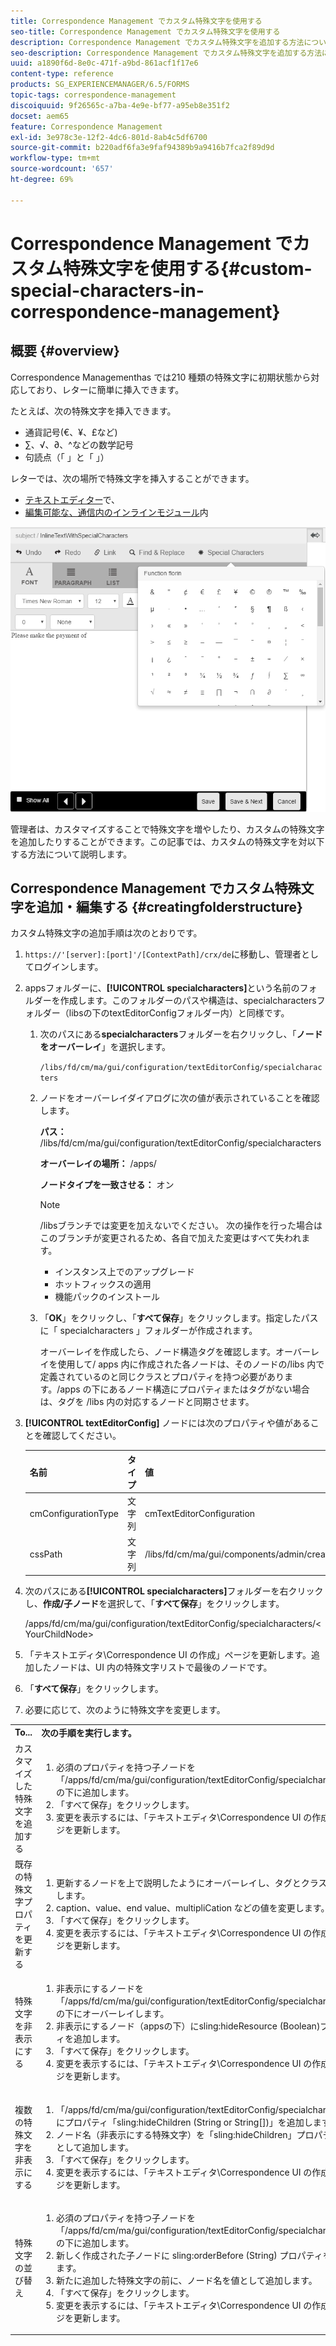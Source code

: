 ```yaml
---
title: Correspondence Management でカスタム特殊文字を使用する
seo-title: Correspondence Management でカスタム特殊文字を使用する
description: Correspondence Management でカスタム特殊文字を追加する方法について説明します。
seo-description: Correspondence Management でカスタム特殊文字を追加する方法について説明します。
uuid: a1890f6d-8e0c-471f-a9bd-861acf1f17e6
content-type: reference
products: SG_EXPERIENCEMANAGER/6.5/FORMS
topic-tags: correspondence-management
discoiquuid: 9f26565c-a7ba-4e9e-bf77-a95eb8e351f2
docset: aem65
feature: Correspondence Management
exl-id: 3e978c3e-12f2-4dc6-801d-8ab4c5df6700
source-git-commit: b220adf6fa3e9faf94389b9a9416b7fca2f89d9d
workflow-type: tm+mt
source-wordcount: '657'
ht-degree: 69%

---
```


# Correspondence Management でカスタム特殊文字を使用する{#custom-special-characters-in-correspondence-management}

## 概要 {#overview}

Correspondence Managementhas では210 種類の特殊文字に初期状態から対応しており、レターに簡単に挿入できます。

たとえば、次の特殊文字を挿入できます。

* 通貨記号(€、¥、£など)
* ∑、√、∂、^などの数学記号
* 句読点（「 」と「 」）

レターでは、次の場所で特殊文字を挿入することができます。

* [テキストエディター](/help/forms/using/document-fragments.md#createtext)で、
* [編集可能な、通信内のインラインモジュール](../../forms/using/create-correspondence.md#managecontent)内

![specialcharactersinlinemodule](assets/specialcharactersinlinemodule.png)

管理者は、カスタマイズすることで特殊文字を増やしたり、カスタムの特殊文字を追加したりすることができます。この記事では、カスタムの特殊文字を対以下する方法について説明します。

## Correspondence Management でカスタム特殊文字を追加・編集する {#creatingfolderstructure}

カスタム特殊文字の追加手順は次のとおりです。

1. `https://'[server]:[port]'/[ContextPath]/crx/de`に移動し、管理者としてログインします。
1. appsフォルダーに、**[!UICONTROL specialcharacters]**&#x200B;という名前のフォルダーを作成します。このフォルダーのパスや構造は、specialcharactersフォルダー（libsの下のtextEditorConfigフォルダー内）と同様です。

   1. 次のパスにある&#x200B;**specialcharacters**&#x200B;フォルダーを右クリックし、「**ノードをオーバーレイ**」を選択します。

      `/libs/fd/cm/ma/gui/configuration/textEditorConfig/specialcharacters`

   1. ノードをオーバーレイダイアログに次の値が表示されていることを確認します。

      **パス：**  /libs/fd/cm/ma/gui/configuration/textEditorConfig/specialcharacters

      **オーバーレイの場所：** /apps/

      **ノードタイプを一致させる：** オン

      >[!NOTE]
      >
      >/libsブランチでは変更を加えないでください。 次の操作を行った場合はこのブランチが変更されるため、各自で加えた変更はすべて失われます。
      >
      >
      >
      >    * インスタンス上でのアップグレード
      >    * ホットフィックスの適用
      >    * 機能パックのインストール


   1. 「**OK**」をクリックし、「**すべて保存**」をクリックします。指定したパスに「 specialcharacters 」フォルダーが作成されます。

      オーバーレイを作成したら、ノード構造タグを確認します。オーバーレイを使用して/ apps 内に作成された各ノードは、そのノードの/libs 内で定義されているのと同じクラスとプロパティを持つ必要があります。/apps の下にあるノード構造にプロパティまたはタグがない場合は、タグを /libs 内の対応するノードと同期させます。



1. **[!UICONTROL textEditorConfig]** ノードには次のプロパティや値があることを確認してください。

   | 名前 | タイプ | 値 |
   |---|---|---|
   | cmConfigurationType | 文字列 | cmTextEditorConfiguration |
   | cssPath | 文字列 | /libs/fd/cm/ma/gui/components/admin/createasset/textcontrol/clientlibs/textcontrol |

1. 次のパスにある&#x200B;**[!UICONTROL specialcharacters]**&#x200B;フォルダーを右クリックし、**作成/子ノード**&#x200B;を選択して、「**すべて保存**」をクリックします。

   /apps/fd/cm/ma/gui/configuration/textEditorConfig/specialcharacters/&lt;YourChildNode>

1. 「テキストエディタ\Correspondence UI の作成」ページを更新します。追加したノードは、UI 内の特殊文字リストで最後のノードです。
1. 「**すべて保存**」をクリックします。
1. 必要に応じて、次のように特殊文字を変更します。

<table>
 <tbody>
  <tr>
   <td><strong>To...</strong></td>
   <td><strong>次の手順を実行します。</strong></td>
  </tr>
  <tr>
   <td>カスタマイズした特殊文字を追加する</td>
   <td>
    <ol>
     <li>必須のプロパティを持つ子ノードを「/apps/fd/cm/ma/gui/configuration/textEditorConfig/specialcharacters」の下に追加します。</li>
     <li>「すべて保存」をクリックします。</li>
     <li>変更を表示するには、「テキストエディタ\Correspondence UI の作成」ページを更新します。</li>
    </ol> </td>
  </tr>
  <tr>
   <td>既存の特殊文字プロパティを更新する</td>
   <td>
    <ol>
     <li>更新するノードを上で説明したようにオーバーレイし、タグとクラスを検証します。</li>
     <li>caption、value、end value、multipliCation などの値を変更します。 </li>
     <li>「すべて保存」をクリックします。 </li>
     <li>変更を表示するには、「テキストエディタ\Correspondence UI の作成」ページを更新します。</li>
    </ol> </td>
  </tr>
  <tr>
   <td>特殊文字を非表示にする</td>
   <td>
    <ol>
     <li>非表示にするノードを「/apps/fd/cm/ma/gui/configuration/textEditorConfig/specialcharacters」の下にオーバーレイします。</li>
     <li>非表示にするノード（appsの下）にsling:hideResource (Boolean)プロパティを追加します。 </li>
     <li>「すべて保存」をクリックします。 </li>
     <li>変更を表示するには、「テキストエディタ\Correspondence UI の作成」ページを更新します。<br /> </li>
    </ol> </td>
  </tr>
  <tr>
   <td>複数の特殊文字を非表示にする</td>
   <td>
    <ol>
     <li>「/apps/fd/cm/ma/gui/configuration/textEditorConfig/specialcharacters」にプロパティ「sling:hideChildren (String or String[])」を追加します。 </li>
     <li>ノード名（非表示にする特殊文字）を「sling:hideChildren」プロパティの値として追加します。 </li>
     <li>「すべて保存」をクリックします。 </li>
     <li>変更を表示するには、「テキストエディタ\Correspondence UI の作成」ページを更新します。<br /> </li>
    </ol> </td>
  </tr>
  <tr>
   <td>特殊文字の並び替え</td>
   <td>
    <ol>
     <li>必須のプロパティを持つ子ノードを「/apps/fd/cm/ma/gui/configuration/textEditorConfig/specialcharacters」の下に追加します。 </li>
     <li>新しく作成された子ノードに sling:orderBefore (String) プロパティを追加します。 </li>
     <li>新たに追加した特殊文字の前に、ノード名を値として追加します。 </li>
     <li>「すべて保存」をクリックします。 </li>
     <li>変更を表示するには、「テキストエディタ\Correspondence UI の作成」ページを更新します。<br /> </li>
    </ol> </td>
  </tr>
 </tbody>
</table>
